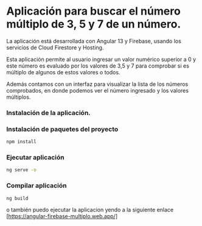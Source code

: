# Aplicación para buscar el número múltiplo de 3, 5 y 7 de un número.

La aplicación está desarrollada con Angular 13 y Firebase, usando los servicios de Cloud Firestore y Hosting. 

Esta aplicación permite al usuario ingresar un valor numérico superior a 0 y este número es evaluado por los valores de 3,5 y 7 para comprobar si es múltiplo de algunos de estos valores o todos.

Además contamos con un interfaz para visualizar la lista de los números comprobados, en donde podemos ver el número ingresado y los valores múltiplos. 

### Instalación de la aplicación.
### Instalación de paquetes del proyecto
```bash
npm install 
```

### Ejecutar aplicación
```bash
ng serve -o
```

### Compilar aplicación
```bash
ng build
```
o también puedo ejecutar la aplicacion yendo a la siguiente enlace
[https://angular-firebase-multiplo.web.app/]

